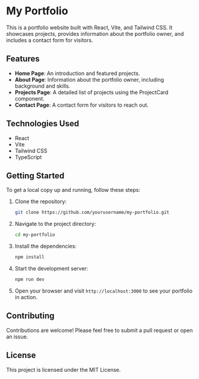 # My Portfolio

This is a portfolio website built with React, Vite, and Tailwind CSS. It showcases projects, provides information about the portfolio owner, and includes a contact form for visitors.

## Features

- **Home Page**: An introduction and featured projects.
- **About Page**: Information about the portfolio owner, including background and skills.
- **Projects Page**: A detailed list of projects using the ProjectCard component.
- **Contact Page**: A contact form for visitors to reach out.

## Technologies Used

- React
- Vite
- Tailwind CSS
- TypeScript

## Getting Started

To get a local copy up and running, follow these steps:

1. Clone the repository:
   ```bash
   git clone https://github.com/yourusername/my-portfolio.git
   ```

2. Navigate to the project directory:
   ```bash
   cd my-portfolio
   ```

3. Install the dependencies:
   ```bash
   npm install
   ```

4. Start the development server:
   ```bash
   npm run dev
   ```

5. Open your browser and visit `http://localhost:3000` to see your portfolio in action.

## Contributing

Contributions are welcome! Please feel free to submit a pull request or open an issue.

## License

This project is licensed under the MIT License.